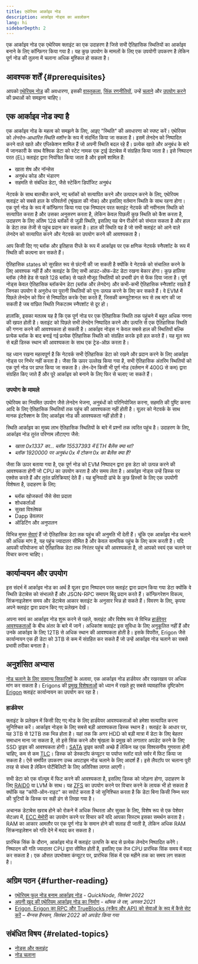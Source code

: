 ```yaml
---
title: एथेरियम आर्काइव नोड
description: आर्काइव नोड्स का अवलोकन
lang: hi
sidebarDepth: 2
---
```


एक आर्काइव नोड एक एथेरियम क्लाइंट का एक उदाहरण है जिसे सभी ऐतिहासिक स्थितियों का आर्काइव बनाने के लिए कॉन्फ़िगर किया गया है। यह कुछ उपयोग के मामलों के लिए एक उपयोगी उपकरण है लेकिन पूर्ण नोड की तुलना में चलाना अधिक मुश्किल हो सकता है।

## आवश्यक शर्तें {#prerequisites}

आपको [एथेरियम नोड](/developers/docs/nodes-and-clients/) की अवधारणा, इसकी [वास्तुकला](/developers/docs/nodes-and-clients/node-architecture/), [सिंक रणनीतियों](/developers/docs/nodes-and-clients/#sync-modes), उन्हें [चलाने](/developers/docs/nodes-and-clients/run-a-node/) और [उपयोग करने](/developers/docs/apis/json-rpc/) की प्रथाओं को समझना चाहिए।

## एक आर्काइव नोड क्या है

एक आर्काइव नोड के महत्व को समझने के लिए, आइए "स्थिति" की अवधारणा को स्पष्ट करें। एथेरियम को _लेनदेन-आधारित स्थिति मशीन_ के रूप में संदर्भित किया जा सकता है। इसमें लेनदेन को निष्पादित करने वाले खाते और एप्लिकेशन शामिल हैं जो अपनी स्थिति बदल रहे हैं। प्रत्येक खाते और अनुबंध के बारे में जानकारी के साथ वैश्विक डेटा को स्टेट नामक एक ट्राई डेटाबेस में संग्रहित किया जाता है। इसे निष्पादन परत (EL) क्लाइंट द्वारा नियंत्रित किया जाता है और इसमें शामिल हैं:

- खाता शेष और नॉन्सेस
- अनुबंध कोड और भंडारण
- सहमति से संबंधित डेटा, जैसे स्टेकिंग डिपॉजिट अनुबंध

नेटवर्क के साथ बातचीत करने, नए ब्लॉकों को सत्यापित करने और उत्पादन करने के लिए, एथेरियम क्लाइंट को सबसे हाल के परिवर्तनों (श्रृंखला की नोक) और इसलिए वर्तमान स्थिति के साथ रहना होगा। एक पूर्ण नोड के रूप में कॉन्फ़िगर किया गया एक निष्पादन परत क्लाइंट नेटवर्क की नवीनतम स्थिति को सत्यापित करता है और उसका अनुसरण करता है, लेकिन केवल पिछली कुछ स्थिति को कैश करता है, उदाहरण के लिए अंतिम 128 ब्लॉकों से जुड़ी स्थिति, इसलिए यह चेन रीऑर्ग को संभाल सकता है और हाल के डेटा तक तेजी से पहुंच प्रदान कर सकता है। हाल की स्थिति वह है जो सभी क्लाइंट को आने वाले लेनदेन को सत्यापित करने और नेटवर्क का उपयोग करने की आवश्यकता है।

आप किसी दिए गए ब्लॉक और इतिहास रीप्ले के रूप में आर्काइव पर एक क्षणिक नेटवर्क स्नैपशॉट के रूप में स्थिति की कल्पना कर सकते हैं।

ऐतिहासिक states को सुरक्षित रूप से छंटनी की जा सकती है क्योंकि वे नेटवर्क को संचालित करने के लिए आवश्यक नहीं हैं और क्लाइंट के लिए सभी आउट-ऑफ-डेट डेटा रखना बेकार होगा। कुछ हालिया ब्लॉक (जैसे हेड से पहले 128 ब्लॉक) से पहले मौजूद स्थितियों को प्रभावी ढंग से फेंक दिया जाता है। पूर्ण नोड्स केवल ऐतिहासिक ब्लॉकचेन डेटा (ब्लॉक और लेनदेन) और कभी-कभी ऐतिहासिक स्नैपशॉट रखते हैं जिनका उपयोग वे अनुरोध पर पुरानी स्थितियों को पुनः उत्पन्न करने के लिए कर सकते हैं। वे EVM में पिछले लेनदेन को फिर से निष्पादित करके ऐसा करते हैं, जिसकी कम्प्यूटेशनल रूप से तब मांग की जा सकती है जब वांछित स्थिति निकटतम स्नैपशॉट से दूर हो।

हालांकि, इसका मतलब यह है कि एक पूर्ण नोड पर एक ऐतिहासिक स्थिति तक पहुंचने में बहुत अधिक गणना की खपत होती है। क्लाइंट को पिछले सभी लेनदेन निष्पादित करने और उत्पत्ति से एक ऐतिहासिक स्थिति की गणना करने की आवश्यकता हो सकती है। आर्काइव नोड्स न केवल सबसे हाल की स्थितियों बल्कि प्रत्येक ब्लॉक के बाद बनाई गई प्रत्येक ऐतिहासिक स्थिति को संग्रहित करके इसे हल करते हैं। यह मूल रूप से बड़ी डिस्क स्थान की आवश्यकता के साथ एक ट्रेड-ऑफ़ करता है।

यह ध्यान रखना महत्वपूर्ण है कि नेटवर्क सभी ऐतिहासिक डेटा को रखने और प्रदान करने के लिए आर्काइव नोड्स पर निर्भर नहीं करता है। जैसा कि ऊपर उल्लेख किया गया है, सभी ऐतिहासिक अंतरिम स्थितियों को एक पूर्ण नोड पर प्राप्त किया जा सकता है। लेन-देन किसी भी पूर्ण नोड (वर्तमान में 400G से कम) द्वारा संग्रहित किए जाते हैं और पूरे आर्काइव को बनाने के लिए फिर से चलाए जा सकते हैं।

### उपयोग के मामले

एथेरियम का नियमित उपयोग जैसे लेनदेन भेजना, अनुबंधों को परिनियोजित करना, सहमति की पुष्टि करना आदि के लिए ऐतिहासिक स्थितियों तक पहुंच की आवश्यकता नहीं होती है। यूज़र को नेटवर्क के साथ मानक इंटरैक्शन के लिए आर्काइव नोड की आवश्यकता नहीं होती है।

स्थिति आर्काइव का मुख्य लाभ ऐतिहासिक स्थितियों के बारे में प्रश्नों तक त्वरित पहुंच है। उदाहरण के लिए, आर्काइव नोड तुरंत परिणाम लौटाएगा जैसे:

- _खाता 0x1337 का... ब्लॉक 15537393 में ETH बैलेंस क्या था?_
- _ब्लॉक 1920000 पर अनुबंध 0x में टोकन 0x का बैलेंस क्या है?_

जैसा कि ऊपर बताया गया है, एक पूर्ण नोड को EVM निष्पादन द्वारा इस डेटा को उत्पन्न करने की आवश्यकता होगी जो CPU का उपयोग करता है और समय लेता है। आर्काइव नोड्स उन्हें डिस्क पर एक्सेस करते हैं और तुरंत प्रतिक्रियाएं देते हैं। यह बुनियादी ढांचे के कुछ हिस्सों के लिए एक उपयोगी विशेषता है, उदाहरण के लिए:

- ब्लॉक खोजकर्ता जैसे सेवा प्रदाता
- शोधकर्ताओं
- सुरक्षा विश्लेषक
- Dapp डेवलपर
- ऑडिटिंग और अनुपालन

विभिन्न मुफ्त [सेवाएं](/developers/docs/nodes-and-clients/nodes-as-a-service/) हैं जो ऐतिहासिक डेटा तक पहुंच की अनुमति भी देती हैं। चूंकि एक आर्काइव नोड चलाने की अधिक मांग है, यह पहुंच ज्यादातर सीमित है और केवल सामयिक पहुंच के लिए काम करती है। यदि आपकी परियोजना को ऐतिहासिक डेटा तक निरंतर पहुंच की आवश्यकता है, तो आपको स्वयं एक चलाने पर विचार करना चाहिए।

## कार्यान्वयन और उपयोग

इस संदर्भ में आर्काइव नोड का अर्थ है यूज़र द्वारा निष्पादन परत क्लाइंट द्वारा प्रदान किया गया डेटा क्योंकि वे स्थिति डेटाबेस को संभालते हैं और JSON-RPC समापन बिंदु प्रदान करते हैं। कॉन्फ़िगरेशन विकल्प, सिंक्रनाइज़ेशन समय और डेटाबेस आकार क्लाइंट के अनुसार भिन्न हो सकते हैं। विवरण के लिए, कृपया अपने क्लाइंट द्वारा प्रदान किए गए प्रलेखन देखें।

अपना स्वयं का आर्काइव नोड शुरू करने से पहले, क्लाइंट और विशेष रूप से विभिन्न [हार्डवेयर आवश्यकताओं](/developers/docs/nodes-and-clients/run-a-node/#requirements) के बीच अंतर के बारे में जानें। अधिकांश क्लाइंट इस सुविधा के लिए अनुकूलित नहीं हैं और उनके आर्काइव के लिए 12TB से अधिक स्थान की आवश्यकता होती है। इसके विपरीत, Erigon जैसे कार्यान्वयन एक ही डेटा को 3TB से कम में संग्रहित कर सकते हैं जो उन्हें आर्काइव नोड चलाने का सबसे प्रभावी तरीका बनाता है।

## अनुशंसित अभ्यास

[नोड चलाने के लिए सामान्य सिफारिशों](/developers/docs/nodes-and-clients/run-a-node/) के अलावा, एक आर्काइव नोड हार्डवेयर और रखरखाव पर अधिक मांग कर सकता है। Erigons की [प्रमुख विशेषताओं](https://github.com/ledgerwatch/erigon#key-features) को ध्यान में रखते हुए सबसे व्यावहारिक दृष्टिकोण [Erigon](/developers/docs/nodes-and-clients/#erigon) क्लाइंट कार्यान्वयन का उपयोग कर रहा है।

### हार्डवेयर

क्लाइंट के प्रलेखन में किसी दिए गए मोड के लिए हार्डवेयर आवश्यकताओं को हमेशा सत्यापित करना सुनिश्चित करें। आर्काइव नोड्स के लिए सबसे बड़ी आवश्यकता डिस्क स्थान है। क्लाइंट के आधार पर, यह 3TB से 12TB तक भिन्न होता है। यहां तक कि अगर HDD को बड़ी मात्रा में डेटा के लिए बेहतर समाधान माना जा सकता है, तो इसे सिंक करने और श्रृंखला के प्रमुख को लगातार अपडेट करने के लिए SSD ड्राइव की आवश्यकता होगी। [SATA](https://www.cleverfiles.com/help/sata-hard-drive.html) ड्राइव काफी अच्छे हैं लेकिन यह एक विश्वसनीय गुणवत्ता होनी चाहिए, कम से कम [TLC](https://blog.synology.com/tlc-vs-qlc-ssds-what-are-the-differences)। डिस्क को डेस्कटॉप कंप्यूटर या पर्याप्त स्लॉट वाले सर्वर में फिट किया जा सकता है। ऐसे समर्पित उपकरण उच्च अपटाइम नोड चलाने के लिए आदर्श हैं। इसे लैपटॉप पर चलाना पूरी तरह से संभव है लेकिन पोर्टेबिलिटी के लिए अतिरिक्त लागत आएगी।

सभी डेटा को एक वॉल्यूम में फिट करने की आवश्यकता है, इसलिए डिस्क को जोड़ना होगा, उदाहरण के लिए [RAID0](https://en.wikipedia.org/wiki/Standard_RAID_levels#RAID_0) या LVM के साथ। यह [ZFS](https://en.wikipedia.org/wiki/ZFS) का उपयोग करने पर विचार करने के लायक भी हो सकता है क्योंकि यह "कॉपी-ऑन-राइट" का सपोर्ट करता है जो सुनिश्चित करता है कि डेटा बिना किसी निम्न स्तर की त्रुटियों के डिस्क पर सही ढंग से लिखा गया है।

अचानक डेटाबेस खराब होने को रोकने में अधिक स्थिरता और सुरक्षा के लिए, विशेष रूप से एक पेशेवर सेटअप में, [ECC मेमोरी](https://en.wikipedia.org/wiki/ECC_memory) का उपयोग करने पर विचार करें यदि आपका सिस्टम इसका समर्थन करता है। RAM का आकार आमतौर पर एक पूर्ण नोड के समान होने की सलाह दी जाती है, लेकिन अधिक RAM सिंक्रनाइज़ेशन को गति देने में मदद कर सकता है।

प्रारंभिक सिंक के दौरान, आर्काइव मोड में क्लाइंट उत्पत्ति के बाद से प्रत्येक लेनदेन निष्पादित करेंगे। निष्पादन की गति ज्यादातर CPU द्वारा सीमित होती है, इसलिए एक तेज CPU प्रारंभिक सिंक समय में मदद कर सकता है। एक औसत उपभोक्ता कंप्यूटर पर, प्रारंभिक सिंक में एक महीने तक का समय लग सकता है।

## अग्रिम पठन {#further-reading}

- [एथेरियम फुल नोड बनाम आर्काइव नोड](https://www.quicknode.com/guides/infrastructure/ethereum-full-node-vs-archive-node) - _QuickNode, सितंबर 2022_
- [अपनी खुद की एथेरियम आर्काइव नोड का निर्माण](https://tjayrush.medium.com/building-your-own-ethereum-archive-node-72c014affc09) - _थॉमस जे रश, अगस्त 2021_
- [Erigon, Erigon का RPC और TrueBlocks (स्क्रैप और API) को सेवाओं के रूप में कैसे सेट करें](https://magnushansson.xyz/blog_posts/crypto_defi/2022-01-10-Erigon-Trueblocks) _– मैग्नस हैनसन, सितंबर 2022 को अपडेट किया गया_

## संबंधित विषय {#related-topics}

- [ नोड्स और क्लाइंट](/developers/docs/nodes-and-clients/)
- [नोड चलाना](/developers/docs/nodes-and-clients/run-a-node/)
